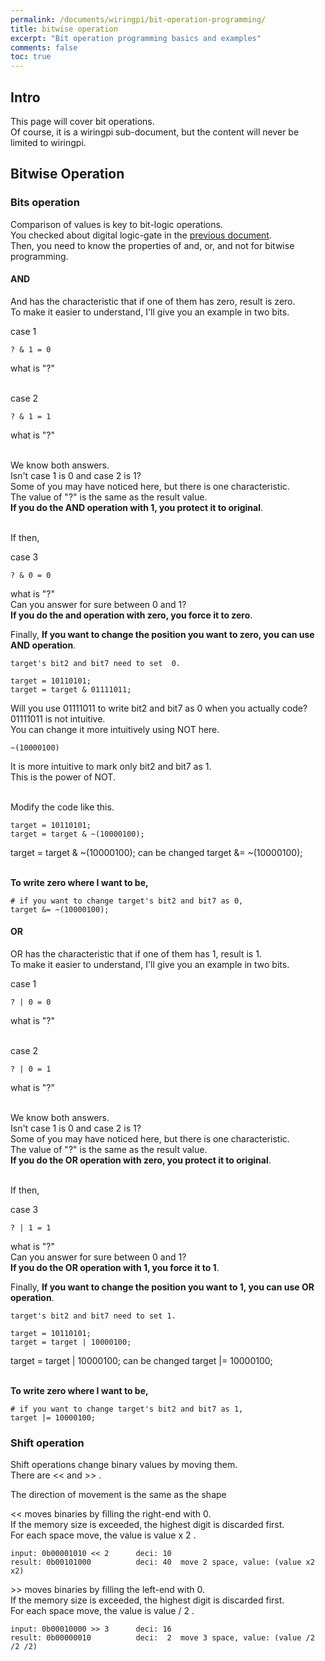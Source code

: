 ```yaml
---
permalink: /documents/wiringpi/bit-operation-programming/
title: bitwise operation
excerpt: "Bit operation programming basics and examples"
comments: false
toc: true
---
```


## Intro

This page will cover bit operations.<br>
Of course, it is a wiringpi sub-document, but the content will never be limited to wiringpi.<br>

## Bitwise Operation

### Bits operation

Comparison of values is key to bit-logic operations.<br>
You checked about digital logic-gate in the [previous document](/documents/wiringpi/logical-operation/).<br>
Then, you need to know the properties of <span style="{{ site.code }}">and</span>, <span style="{{ site.code }}">or</span>, and <span style="{{ site.code }}">not</span> for bitwise programming.<br>

#### AND

<span sytle="{{ site.code }}">And</span> has the characteristic that if one of them has zero, result is zero.<br>
To make it easier to understand, I'll give you an example in two bits.<br>

case 1
```
? & 1 = 0
```
what is "<span style="{{ site.code }}">?</span>"<br><br>

case 2
```
? & 1 = 1
```
what is "<span style="{{ site.code }}">?</span>"<br><br>

We know both answers.<br>
Isn't case 1 is 0 and case 2 is 1?<br>
Some of you may have noticed here, but there is one characteristic.<br>
The value of "<span style="{{ site.code }}">?</span>" is the same as the result value.<br>
**If you do the AND operation with 1, you protect it to original**.<br><br>

If then,<br>

case 3
```
? & 0 = 0
```
what is "<span style="{{ site.code }}">?</span>"<br>
Can you answer for sure between 0 and 1?<br>
**If you do the and operation with zero, you force it to zero**.<br>


Finally, **If you want to change the position you want to zero, you can use AND operation**.
```
target's bit2 and bit7 need to set  0. 

target = 10110101;
target = target & 01111011;
```

Will you use <span style="{{ site.code }}">01111011</span> to write bit2 and bit7 as 0 when you actually code?<br>
<span style="{{ site.code }}">01111011</span> is not intuitive.<br>
You can change it more intuitively using <span style="{{ site.code }}">NOT</span> here.
```
~(10000100)
```
It is more intuitive to mark only bit2 and bit7 as 1.<br>
This is the power of <span style="{{ site.code }}">NOT</span>.<br><br>


Modify the code like this.
```
target = 10110101;
target = target & ~(10000100);
```
<span style="{{ site.code }}">target = target & ~(10000100);</span> can be changed <span style="{{ site.code }}">target &= ~(10000100);</span><br><br>

**To write zero where I want to be,**
```
# if you want to change target's bit2 and bit7 as 0,
target &= ~(10000100);
```

#### OR

<span sytle="{{ site.code }}">OR</span> has the characteristic that if one of them has 1, result is 1.<br>
To make it easier to understand, I'll give you an example in two bits.<br>

case 1
```
? | 0 = 0
```
what is "<span style="{{ site.code }}">?</span>"<br><br>

case 2
```
? | 0 = 1
```
what is "<span style="{{ site.code }}">?</span>"<br><br>

We know both answers.<br>
Isn't case 1 is 0 and case 2 is 1?<br>
Some of you may have noticed here, but there is one characteristic.<br>
The value of "<span style="{{ site.code }}">?</span>" is the same as the result value.<br>
**If you do the OR operation with zero, you protect it to original**.<br><br>

If then,<br>

case 3
```
? | 1 = 1
```
what is "<span style="{{ site.code }}">?</span>"<br>
Can you answer for sure between 0 and 1?<br>
**If you do the OR operation with 1, you force it to 1**.<br>

Finally, **If you want to change the position you want to 1, you can use OR operation**.
```
target's bit2 and bit7 need to set 1. 

target = 10110101;
target = target | 10000100;
```
<span style="{{ site.code }}">target = target | 10000100;</span> can be changed <span style="{{ site.code }}">target |= 10000100;</span><br><br>

**To write zero where I want to be,**
```
# if you want to change target's bit2 and bit7 as 1,
target |= 10000100;
```

### Shift operation

Shift operations change binary values by moving them.<br>
There are <span style="{{ site.code }}"><<</span> and <span style="{{ site.code }}">>></span> .<br>

The direction of movement is the same as the shape<br>

<span style="{{ site.code }}"><<</span> moves binaries by filling the right-end with 0.<br>
If the memory size is exceeded, the highest digit is discarded first.<br>
For each space move, the value is <span style="{{ site.code }}">value x 2</span> .
```
input: 0b00001010 << 2      deci: 10
result: 0b00101000          deci: 40  move 2 space, value: (value x2 x2)
```

<span style="{{ site.code }}">>></span> moves binaries by filling the left-end with 0.<br>
If the memory size is exceeded, the highest digit is discarded first.<br>
For each space move, the value is <span style="{{ site.code }}">value / 2</span> .
```
input: 0b00010000 >> 3      deci: 16
result: 0b00000010          deci:  2  move 3 space, value: (value /2 /2 /2)
```
